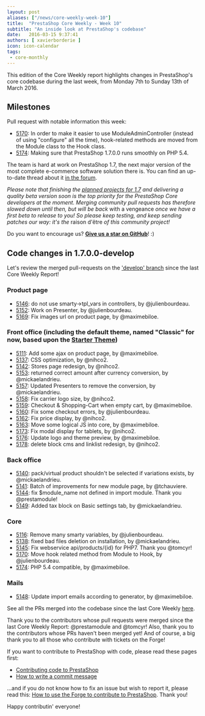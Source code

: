 ```yaml
---
layout: post
aliases: ["/news/core-weekly-week-10"]
title:  "PrestaShop Core Weekly - Week 10"
subtitle: "An inside look at PrestaShop's codebase"
date:   2016-03-15 9:37:41
authors: [ xavierborderie ]
icon: icon-calendar
tags:
 - core-monthly
---
```


This edition of the Core Weekly report highlights changes in PrestaShop's core codebase during the last week, from Monday 7th to Sunday 13th of March 2016.


## Milestones

Pull request with notable information this week:

 * [5170](https://github.com/PrestaShop/PrestaShop/pull/5170): In order to make it easier to use ModuleAdminController (instead of using "configure" all the time), hook-related methods are moved from the Module class to the Hook class.
 * [5174](https://github.com/PrestaShop/PrestaShop/pull/5174): Making sure that PrestaShop 1.7.0.0 runs smoothly on PHP 5.4.
 

The team is hard at work on PrestaShop 1.7, the next major version of the most complete e-commerce software solution there is. You can find an up-to-date thread about it [in the forum](https://www.prestashop.com/forums/topic/480580-want-to-know-more-about-17/).

_Please note that finishing the [planned projects for 1.7](http://build.prestashop.com/news/meet-prestashop-team-prestashop-1-7/) and delivering a quality beta version soon is the top priority for the PrestaShop Core developers at the moment. Merging community pull requests has therefore slowed down until then, but will be back_ with a vengeance _once we have a first beta to release to you! So please keep testing, and keep sending patches our way: it's the_ raison d'être _of this community project!_

Do you want to encourage us? **[Give us a star on GitHub](https://github.com/PrestaShop/PrestaShop)**! :)


## Code changes in 1.7.0.0-develop

Let's review the merged pull-requests on the ['develop' branch](https://github.com/PrestaShop/PrestaShop/tree/develop) since the last Core Weekly Report!

 
### Product page

 * [5146](https://github.com/PrestaShop/PrestaShop/pull/5146): do not use smarty->tpl_vars in controllers, by @julienbourdeau.
 * [5152](https://github.com/PrestaShop/PrestaShop/pull/5152): Work on Presenter, by @julienbourdeau.
 * [5169](https://github.com/PrestaShop/PrestaShop/pull/5169): Fix images url on product page, by @maximebiloe.
 

### Front office (including the default theme, named "Classic" for now, based upon the [Starter Theme](https://github.com/PrestaShop/PrestaShop/tree/develop/themes/classic))

 * [5111](https://github.com/PrestaShop/PrestaShop/pull/5111): Add some ajax on product page, by @maximebiloe.
 * [5137](https://github.com/PrestaShop/PrestaShop/pull/5137): CSS optimization, by @nihco2.
 * [5142](https://github.com/PrestaShop/PrestaShop/pull/5142): Stores page redesign, by @nihco2.
 * [5153](https://github.com/PrestaShop/PrestaShop/pull/5153): returned correct amount after currency conversion, by @mickaelandrieu.
 * [5157](https://github.com/PrestaShop/PrestaShop/pull/5157): Updated Presenters to remove the conversion, by @mickaelandrieu.
 * [5158](https://github.com/PrestaShop/PrestaShop/pull/5158): Fix carrier logo size, by @nihco2.
 * [5159](https://github.com/PrestaShop/PrestaShop/pull/5159): Checkout & Shopping-Cart when empty cart, by @maximebiloe.
 * [5160](https://github.com/PrestaShop/PrestaShop/pull/5160): Fix some checkout errors, by @julienbourdeau.
 * [5162](https://github.com/PrestaShop/PrestaShop/pull/5162): Fix price display, by @nihco2.
 * [5163](https://github.com/PrestaShop/PrestaShop/pull/5163): Move some logical JS into core, by @maximebiloe.
 * [5173](https://github.com/PrestaShop/PrestaShop/pull/5173): Fix modal display for tablets, by @nihco2.
 * [5176](https://github.com/PrestaShop/PrestaShop/pull/5176): Update logo and theme preview, by @maximebiloe.
 * [5178](https://github.com/PrestaShop/PrestaShop/pull/5178): delete block cms and linklist redesign, by @nihco2.


 
### Back office

 * [5140](https://github.com/PrestaShop/PrestaShop/pull/5140): pack/virtual product shouldn't be selected if variations exists, by @mickaelandrieu.
 * [5141](https://github.com/PrestaShop/PrestaShop/pull/5141): Batch of improvements for new module page, by @tchauviere.
 * [5144](https://github.com/PrestaShop/PrestaShop/pull/5144): fix $module_name not defined in import module. Thank you @prestamodule!
 * [5149](https://github.com/PrestaShop/PrestaShop/pull/5149): Added tax block on Basic settings tab, by @mickaelandrieu.


### Core

 * [5116](https://github.com/PrestaShop/PrestaShop/pull/5116): Remove many smarty variables, by @julienbourdeau.
 * [5138](https://github.com/PrestaShop/PrestaShop/pull/5138): fixed bad files deletion on installation, by @mickaelandrieu.
 * [5145](https://github.com/PrestaShop/PrestaShop/pull/5145): Fix webservice api/products/{id} for PHP7. Thank you @tomcyr!
 * [5170](https://github.com/PrestaShop/PrestaShop/pull/5170): Move hook related method from Module to Hook, by @julienbourdeau.
 * [5174](https://github.com/PrestaShop/PrestaShop/pull/5174): PHP 5.4 compatible, by @maximebiloe.
 

### Mails

 * [5148](https://github.com/PrestaShop/PrestaShop/pull/5148): Update import emails according to generator, by @maximebiloe.
 


See all the PRs merged into the codebase since the last Core Weekly [here](https://github.com/PrestaShop/PrestaShop/pulls?utf8=%E2%9C%93&q=is%3Apr+is%3Amerged+merged%3A2016-03-06..2016-03-13+).

Thank you to the contributors whose pull requests were merged since the last Core Weekly Report: @prestamodule and @tomcyr! Also, thank you to the contributors whose PRs haven't been merged yet! And of course, a big thank you to all those who contribute with tickets on the Forge!

If you want to contribute to PrestaShop with code, please read these pages first:

 * [Contributing code to PrestaShop](http://doc.prestashop.com/display/PS16/Contributing+code+to+PrestaShop)
 * [How to write a commit message](http://doc.prestashop.com/display/PS16/How+to+write+a+commit+message)

...and if you do not know how to fix an issue but wish to report it, please read this: [How to use the Forge to contribute to PrestaShop](http://doc.prestashop.com/display/PS16/How+to+use+the+Forge+to+contribute+to+PrestaShop). Thank you!

Happy contributin' everyone!
